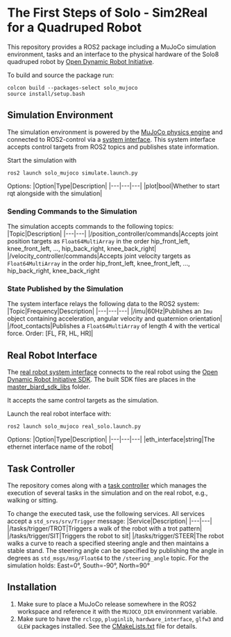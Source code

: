 # The First Steps of Solo - Sim2Real for a Quadruped Robot
This repository provides a ROS2 package including a MuJoCo simulation environment, tasks and an interface to the physical hardware of the Solo8 quadruped robot by [Open Dynamic Robot Initiative](https://github.com/open-dynamic-robot-initiative/open_robot_actuator_hardware/blob/master/mechanics/quadruped_robot_8dof_v2/README.md#quadruped-robot-8dof-v2).

To build and source the package run:
```
colcon build --packages-select solo_mujoco
source install/setup.bash
```

## Simulation Environment
The simulation environment is powered by the [MuJoCo physics engine](https://mujoco.org/) and connected to ROS2-control via a [system interface](src/system_interface.cpp). This system interface accepts control targets from ROS2 topics and publishes state information.

Start the simulation with
```
ros2 launch solo_mujoco simulate.launch.py
```
Options:
|Option|Type|Description|
|---|---|---|
|plot|bool|Whether to start rqt alongside with the simulation|

### Sending Commands to the Simulation
The simulation accepts commands to the following topics:
|Topic|Description|
|---|---|
|/position_controller/commands|Accepts joint position targets as `Float64MultiArray` in the order hip_front_left, knee_front_left, ..., hip_back_right,  knee_back_right|
|/velocity_controller/commands|Accepts joint velocity targets as `Float64MultiArray` in the order hip_front_left, knee_front_left, ..., hip_back_right,  knee_back_right

### State Published by the Simulation
The system interface relays the following data to the ROS2 system:
|Topic|Frequency|Description|
|---|---|---|
|/imu|60Hz|Publishes an `Imu` object containing acceleration, angular velocity and quaternion orientation|
|/foot_contacts|Publishes a `Float64MultiArray` of length 4 with the vertical force. Order: [FL, FR, HL, HR]|


## Real Robot Interface
The [real robot system interface](src/real_solo_interface.cpp) connects to the real robot using the [Open Dynamic Robot Initiative SDK](https://github.com/open-dynamic-robot-initiative/master-board/tree/master/sdk/master_board_sdk). The built SDK files are places in the [master_biard_sdk_libs](master_board_sdk_libs/) folder.

It accepts the same control targets as the simulation.

Launch the real robot interface with:
```
ros2 launch solo_mujoco real_solo.launch.py
```
Options:
|Option|Type|Description|
|---|---|---|
|eth_interface|string|The ethernet interface name of the robot|

## Task Controller
The repository comes along with a [task controller](src/tasks/task_controller.cpp) which manages the execution of several tasks in the simulation and on the real robot, e.g., walking or sitting.

To change the executed task, use the following services. All services accept a `std_srvs/srv/Trigger` message:
|Service|Description|
|---|---|
|/tasks/trigger/TROT|Triggers a walk of the robot with a trot pattern|
|/tasks/trigger/SIT|Triggers the robot to sit|
|/tasks/trigger/STEER|The robot walks a curve to reach a specified steering angle and then maintains a stable stand. The steering angle can be specified by publishing the angle in degrees as `std_msgs/msg/Float64` to the `/steering_angle` topic. For the simulation holds: East=0°, South=-90°, North=90°


## Installation
1. Make sure to place a MuJoCo release somewhere in the ROS2 workspace and reference it with the `MUJOCO_DIR` environment variable.
2. Make sure to have the `rclcpp`, `pluginlib`, `hardware_interface`, `glfw3` and `GLEW` packages installed. See the [CMakeLists.txt](CMakeLists.txt) file for details.
